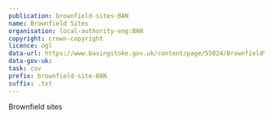 ```yaml
---
publication: brownfield-sites-BAN
name: Brownfield Sites
organisation: local-authority-eng:BAN
copyright: crown-copyright
licence: ogl
data-url: https://www.basingstoke.gov.uk/content/page/55024/Brownfield%20Land%20Register.csv
data-gov-uk: 
task: csv
prefix: brownfield-site-BAN
suffix: .txt
---
```


Brownfield sites

